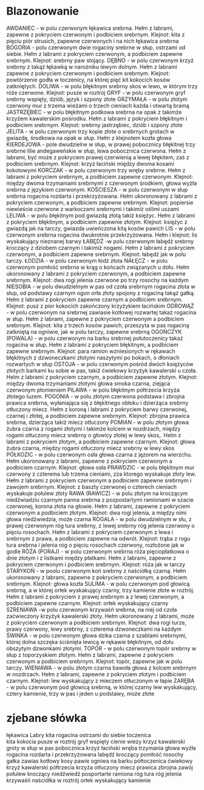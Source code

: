 # Blazonowanie
AWDANIEC - w polu czerwonym łękawica srebrna. Hełm z labrami, zapewne z pokryciem czerwonym i podbiciem srebrnym. Klejnot: kita z pięciu piór strusich, zapewne czerwonych i na nich łękawica srebrna
BOGORIA - polu czerwonym dwie rogaciny srebrne w słup, ostrzami od siebie. Hełm z labrami z pokryciem czerwonym, a podbiciem zapewne srebrnym. Klejnot: srebrny paw stojący.
DĘBNO - w polu czerwonym krzyż srebrny z takąż łękawką w narożniku lewym dolnym. Hełm z labrami zapewne z pokryciem czerwonym i podbiciem srebrnym. Klejnot: powtórzenie godła w toczenicy, na której pięć kit kokocich kosów zatkniętych.
DOLIWA - w polu błękitnym srebrny skos w lewo, w którym trzy róże czerwone. Klejnot: pusze w roztrój
GRYF - w polu czerwonym gryf srebrny wspięty, dziób, język i szpony złote
GRZYMAŁA - w polu złotym czerwony mur z trzema wieżami o trzech cieniach każda i otwartą bramą
JASTRZĘBIEC - w polu błękitnym podkowa srebrna na opak z takimże krzyżem kawalerskim pośrodku. Hełm z labrami z pokryciem błękitnym i podbiciem srebrnym. Klejnot: srebrny jastrzębiec, dziób i szpony złote
JELITA - w polu czerwonym trzy kopie złote o srebrnych grotach w gwiazdę, środkowa na opak w słup. Hełm z klejnotem kozła głowa
KIERDEJOWA - pole dwudzielne w słup, w prawej pobocznicy błękitnej trzy srebrne lilie andegaweńskie w słup, lewa pobocznica czerwona. Hełm z labrami, być może z pokryciem prawej czerwienią a lewej błękitem, zaś z podbiciem srebrnym. Klejnot: krzyż łaciński między dwoma kosami kokotowymi
KORCZAK - w polu czerwonym trzy wręby srebrne. Hełm z labrami z pokryciem srebrnym, a podbiciem zapewne czerwonym. Klejnot: między dwoma trzymaniami srebrnymi z czerwonym środkiem, głowa wyżła srebrna z językiem czerwonym. 
KOŚCIESZA - w polu czerwonym w słup srebrna rogacina rozdarta i przekrzyżowana. Hełm ukoronowany z labrami z pokryciem czerwonym, a podbiciem zapewne srebrnym. Klejnot: popiersie niewieście czerwone z warkoczami srebrnymi i takimiż oślimi uszami
LELIWA - w polu błękitnym pod gwiazdą złotą takiż księżyc. Hełm z labrami z pokryciem błękitnym, a podbiciem zapewnie złotym. Klejnot: księżyc z gwiazdą jak na tarczy, gwiazda uwieńczona kitą kosów pawich
LIS - w polu czerwonym srebrna rogacina dwukrotnie przekrzyżowana. Hełm i klejnot: lis wyskakujący nieznanej barwy 
ŁABĘDŹ -w polu czerwonym łabędź srebrny kroczący z dziobem czarnym i takimiż nogami. Hełm z labrami z pokryciem czerwonym, a podbiciem zapewne srebrnym. Klejnot: łabędź jak w polu tarczy.
ŁODZIA - w polu czerwonym łódź złota
NAŁĘCZ - w polu czerwonym pomłość srebrna w krąg o końcach związanych u dołu. Hełm ukoronowany z labrami z pokryciem czerwonym, a podbiciem zapewne srebrnym. Klejnot: dwa rogi jelenia czerwone po trzy rosochy na każdym
NIESOBIA - w polu dwudzielnym w pas od czoła srebrnym rogacina złota w słup, od podstawy czarnym ogon orła złoty spojony z rogaciną takąż gałką. Hełm z labrami z pokryciem zapewne czarnym a podbiciem srebrnym. Klejnot: pusz z pior kokocich zakończony krzyżykiem łacińskim
ODROWĄŻ - w polu czerwonym na srebrnej zawiasie kotłowej rozwartej takaż rogacina w słup. Hełm z labrami, zapewne z pokryciem czerwonym a podbiciem srebrnym. Klejnot: kita z trzech kosów pawich, przeszyta w pas rogaciną zatkniętą na ogniwie, jak w polu tarczy, zapewne srebrną
OGOŃCZYK (POWALA) - w polu czerwonym na barku srebrnej połutoczenicy takaż rogacina w słup. Hełm z labrami z pokryciem błękitnym, a podbiciem zapewne srebrnym. Klejnot: para ramion wzniesionych w rękawach błękitnych z dzwoneczkami złotymi naszytymi po bokach, o dłoniach rozwartych w słup 
OSTOJA - w polu czerwonym pośród dwóch księżyców złotych barkami ku sobie w pas, takiż ćwiekowy krzyżyk kawalerski u czoła. Helm z labrami z pokryciem czarnym, a podbiciem zapewne złotym. Klejnot: między dwoma trzymaniami złotymi głowa smoka czarna, ziejąca czerwonym płomieniem
PILAWA - w polu błękitnym półtrzecia krzyża złotego luzem.
POGONIA - w polu złotym czerwona podstawa i zbrojna prawica srebrna, wyłaniająca się z błękitnego obłoku i dzierżąca srebrny otłuczony miecz. Hełm z koroną i labrami z pokryciem barwy czerwonej, czarnej i złotej, a podbiciem zapewne srebrnym. Klejnot: zbrojna prawica srebrna, dzierżąca takiż miecz otłuczony
POMIAN - w polu złotym głowa żubra czarna z rogami złotymi i takimże kolcem w nozdrzach, między rogami otłuczony miecz srebrny o głowicy złotej w lewy skos,. Helm z labrami z pokryciem złotym, a podbiciem zapewne czarnym. Klejnot: głowa żubra czarna, między rogami otłuczony miecz srebrny w lewy skos
PÓŁKOZIC - w polu czerwonym osła głowa czarna z jęzorem na wierzchu. Hełm ukoronowany z labrami, zapewne z pokryciem czerwonym a podbiciem czarnym. Klejnot: głowa osła
PRAWDZIC - w polu błękitnym mur czerwony z czterema lub trzema cieniami, zza ktorego wyskakuje złoty lew. Hełm z labrami z pokryciem czerwonym a podbiciem zapewne srebrnym i zawojem srebrnym. Klejnot: z baszty czerwonej o czterech cieniach wyskakuje połulew złoty
RAWA (RAWICZ) - w polu złotym na kroczącym niedźwiadziu czarnym panna srebrna z pozpostartymi ramionami w szacie czerwonej, korona złota na głowie. Hełm z labrami, zapewne z pokryciem czerwonym a podbiciem złotym. Klejnot: dwa rogi jelenia, a między nimi głowa niedźwiedzia, może czarna
ROGALA - w polu dwudzielnym w słu, z prawej czerwonym róg tura srebrny, z lewej srebrny róg jelenia czerwony o pięciu rosochach. Hełm z labrami z pokryciem czerwonym z lewa i srebrnym z prawa, a podbiciem zapewne na odwrót. Klejnot: trąba z rogu tura srebrna i jelenia róg o pięciu rosochach czerwony, rozłożone jak w godle 
RÓŻA (PORAJ) - w polu czerwonym srebrna róża pięciopłatkowa o dnie złotym i z listkami między płatkami. Hełm z labrami, zapewne z pokryciem czerwonym i podbiciem srebrnym. Klejnot: róża jak w tarczy
STARYKOŃ - w poolu czerwonym koń srebrny z naściółką czarną. Hełm ukoronowany z labrami, zapewne z pokryciem czerwonym, a podbiciem srebrnym. Klejnot: głowa kozła
SULIMA - w polu czerwonym pod głowicą srebrną, a w której orłek wyskakujący czarny, trzy kamienie złote w roztrój. Hełm z labrami z pokryciem z prawej srebrnym a z lewej czerwonym, a podbiciem zapewne czarnym. Klejnot: orłek wyskakujący czarny
SZRENIAWA -w polu czerwonym krzywaśń srebrna, na niej od czoła zaćwieczony krzyżyk kawalerski złoty. Hełm ukoronowany z labrami, może z pokryciem czerwonym a podbiciem srebrnym. Klejnot: dwa rogi turze, prawy czerwony, lewy srebrny, z czterema dzwoneczkami na każdym
ŚWINKA - w polu czerwonym głowa dzika czarna z szablami srebrnymi, której dolna szczęka ściśnięta lewicą w rękawie błękitnym, od dołu obszytym dzwonkami złotymi. 
TOPÓR - w polu czerwonym topór srebrny w słup z toporzyskiem złotym. Hełm z labrami, zapewne z pokryciem czerwonym a podbiciem srebrnym. Klejnot: topór, zapewne jak w polu tarczy. 
WIENIAWA - w polu złotym czarna bawoła głowa z kolcem srebrnym w nozdrzach. Hełm z labrami, zapewne z pokryciem złotym i podbiciem czarnym. Klejnot: lew wyskakujący z mieczem otłuczonym w łapie
ZARĘBA - w polu czerwonym pod głowicą srebrną, w której czarny lew wyskakujący, cztery kamienie, trzy w pas i jeden u podstawy, może złote
# zjebane słówka
łękawica
Labry
kita
rogacina
ostrzami do siebie
toczenica   
kita kokocia
pusze w roztrój
gryf wspięty
cienie wiezy
krzyz kawalerski
groty
w słup
w pas
pobocznica
krzyż łaciński
wręba
trzymania
głowa wyżła
rogacina rozdarta i przekrzyżowana
labędź kroczący
pomłość
rosochy
gałka 
zawias kotłowy
kosy pawie
ogniwa
na barku
półtoczenica
ćwiekowy krzyż kawalerski
półtrzecia krzyża
otłuczony miecz
prawica zbrojna
zawój
połulew
kroczący niedźwiedź
posportarte ramiona
róg tura
róg jelenia
krzywaśń
naściółka 
w roztrój
orłek wyskakujący
kamienie 
